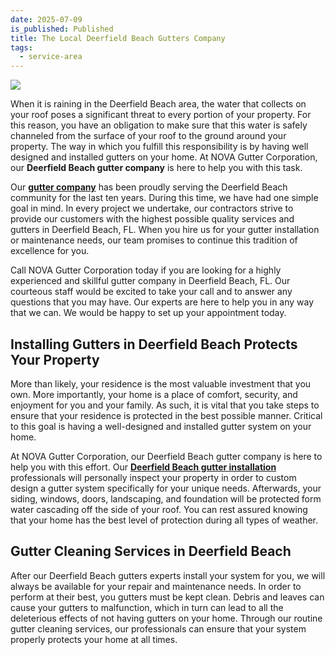 ```yaml
---
date: 2025-07-09
is_published: Published
title: The Local Deerfield Beach Gutters Company
tags:
  - service-area
---
```

![](/media/gutters-homestead-fl.jpg)

When it is raining in the Deerfield Beach area, the water that collects on your roof poses a significant threat to every portion of your property. For this reason, you have an obligation to make sure that this water is safely channeled from the surface of your roof to the ground around your property. The way in which you fulfill this responsibility is by having well designed and installed gutters on your home. At NOVA Gutter Corporation, our **Deerfield Beach gutter company** is here to help you with this task.

Our [**gutter company**](https://www.novagutter.com/) has been proudly serving the Deerfield Beach community for the last ten years. During this time, we have had one simple goal in mind. In every project we undertake, our contractors strive to provide our customers with the highest possible quality services and gutters in Deerfield Beach, FL. When you hire us for your gutter installation or maintenance needs, our team promises to continue this tradition of excellence for you.

Call NOVA Gutter Corporation today if you are looking for a highly experienced and skillful gutter company in Deerfield Beach, FL. Our courteous staff would be excited to take your call and to answer any questions that you may have. Our experts are here to help you in any way that we can. We would be happy to set up your appointment today.

## Installing Gutters in Deerfield Beach Protects Your Property

More than likely, your residence is the most valuable investment that you own. More importantly, your home is a place of comfort, security, and enjoyment for you and your family. As such, it is vital that you take steps to ensure that your residence is protected in the best possible manner. Critical to this goal is having a well-designed and installed gutter system on your home.

At NOVA Gutter Corporation, our Deerfield Beach gutter company is here to help you with this effort. Our [**Deerfield Beach gutter installation**](https://novagutter.com/#residential-gutter-installation) professionals will personally inspect your property in order to custom design a gutter system specifically for your unique needs. Afterwards, your siding, windows, doors, landscaping, and foundation will be protected form water cascading off the side of your roof. You can rest assured knowing that your home has the best level of protection during all types of weather.

## Gutter Cleaning Services in Deerfield Beach

After our Deerfield Beach gutters experts install your system for you, we will always be available for your repair and maintenance needs. In order to perform at their best, you gutters must be kept clean. Debris and leaves can cause your gutters to malfunction, which in turn can lead to all the deleterious effects of not having gutters on your home. Through our routine gutter cleaning services, our professionals can ensure that your system properly protects your home at all times.